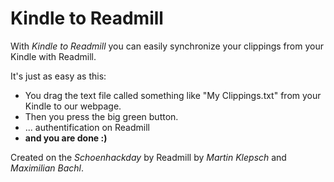 # Kindle to Readmill

With *Kindle to Readmill* you can easily synchronize your clippings from your Kindle with Readmill. 

It's just as easy as this:

* You drag the text file called something like "My Clippings.txt" from your Kindle to our webpage.
* Then you press the big green button.
* ... authentification on Readmill
* **and you are done :)**

Created on the *Schoenhackday* by Readmill by *Martin Klepsch* and *Maximilian Bachl*.